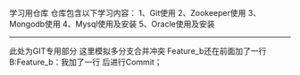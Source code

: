 学习用仓库
仓库包含以下学习内容：
1、Git使用
2、Zookeeper使用
3、Mongodb使用
4、Mysql使用及安装
5、Oracle使用及安装

--------------------------
此处为GIT专用部分
这里模拟多分支合并冲突
Feature_b还在前面加了一行
B:Feature_b：我加了一行 后进行Commit；